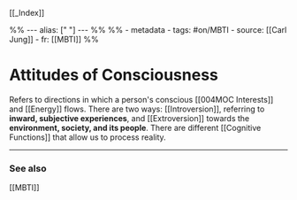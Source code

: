 
[[_Index]]

%% ---
alias: [" "]
--- %%
%% - metadata
	- tags: #on/MBTI 
	- source: [[Carl Jung]]
	- fr: [[MBTI]]
%%


# Attitudes of Consciousness

Refers to directions in which a person's conscious [[004MOC Interests]] and [[Energy]] flows. There are two ways:
[[Introversion]], referring to **inward, subjective experiences**, and [[Extroversion]] towards the **environment, society, and its people**. There are different [[Cognitive Functions]] that allow us to process reality. 


-------------
### See also
[[MBTI]]

